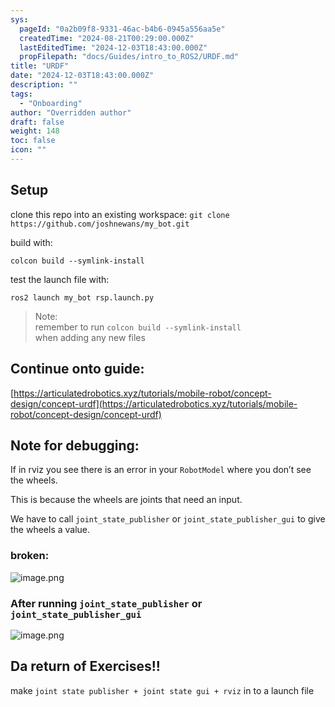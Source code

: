 ```yaml
---
sys:
  pageId: "0a2b09f8-9331-46ac-b4b6-0945a556aa5e"
  createdTime: "2024-08-21T00:29:00.000Z"
  lastEditedTime: "2024-12-03T18:43:00.000Z"
  propFilepath: "docs/Guides/intro_to_ROS2/URDF.md"
title: "URDF"
date: "2024-12-03T18:43:00.000Z"
description: ""
tags:
  - "Onboarding"
author: "Overridden author"
draft: false
weight: 148
toc: false
icon: ""
---
```


## Setup

clone this repo into an existing workspace:
`git clone https://github.com/joshnewans/my_bot.git`

build with:

`colcon build --symlink-install`

test the launch file with:

`ros2 launch my_bot rsp.launch.py`

> Note:  
> remember to run `colcon build --symlink-install`  
> when adding any new files

## Continue onto guide:

[https://articulatedrobotics.xyz/tutorials/mobile-robot/concept-design/concept-urdf](https://articulatedrobotics.xyz/tutorials/mobile-robot/concept-design/concept-urdf)

## Note for debugging:

If in rviz you see there is an error in your `RobotModel` where you don’t see the wheels.

This is because the wheels are joints that need an input. 

We have to call `joint_state_publisher` or `joint_state_publisher_gui` to give the wheels a value.

### broken:

![image.png](https://prod-files-secure.s3.us-west-2.amazonaws.com/d518164a-d88e-44d1-a4ee-3adb3bd8bce0/96a1d089-1f17-4dbf-8563-f2aef56a4d37/image.png?X-Amz-Algorithm=AWS4-HMAC-SHA256&X-Amz-Content-Sha256=UNSIGNED-PAYLOAD&X-Amz-Credential=ASIAZI2LB466ZMCLUDVC%2F20250526%2Fus-west-2%2Fs3%2Faws4_request&X-Amz-Date=20250526T051013Z&X-Amz-Expires=3600&X-Amz-Security-Token=IQoJb3JpZ2luX2VjEHIaCXVzLXdlc3QtMiJGMEQCIBkLlQsx7RzhCrUW2v62ffEVYw3Pra6V7b%2Fkrzbkg51BAiBcPeQA1W1HQIucqNNi5o1W0Gd7Iscmx3lpJJ29uNCDJCr%2FAwg7EAAaDDYzNzQyMzE4MzgwNSIM2osDx8%2BejAGET47rKtwD9O%2BNwBy30Ql1bUbOQPi7jsTbj5lJ99V%2B1oh9F2k6xQaDEsmnKEgKePqxWqaGKo64H3dOHYWS6znuNm%2FRSMaTGjkY601CvMFWTU5RqWqIFIRM9Hri%2BlGQ%2BiV%2BtN8adkhrl9OK0hX78SfJVpE69MMYUkKtkZRQYFBtMvj%2FWhO69I0n5D5f4lMgIxr1%2B1OdtF2127t7fzG6RkwKPFVOBgoOE0eD5SLID53fcreHpZiSOFltBDDvfLl4f9O0HIy0%2BGScYG0c6KTvGzGSHOuPJ30lC7qC0maSaL2C1vFiNJLb4VmZAAXf%2FTOceNP9JFYsNKcFOTdEIxgwMXKBWpOcGMkq1nhfrdwhZJY2MybjxfyPEmmHuCXHWucpThOlUpv2ZhtIlcuf12yAJNffMl2LW71xjiL3UkiJaIpLtMeBjp1wpuobNXsacPsJOkusV%2FbemqFOeDFbWjt3BYcTIpjjVulVLu9t9x3Se6dH0GvlpXL%2FBb%2BZMnDLNUSZWJ6Pn%2FwWDPUenTCZCxSVSNF2gLJyinCvXqWifxA0g8%2BYMsS3BkHFEbfKTPfovSxZ9bFKgrrRtEwUQslOB1v9jz17A8pAZsUBwhXIrMLRiSdLlReImFhk033KrId9etfmvlPAsukw3p3PwQY6pgE3zDBz6NhDphD9eQVen%2FfxAZoTC3GHCcafhytgB6YcbUpazQSxMQlouVUMLrhTvMHJDX37K3zaRhB44yXYDDlXHzGwLcAgLU1LS6%2Fp1utj6%2BCynh0zDqnQJHBVZZUQ0Pme1qiM3xD9vUizNW2M%2BenAQyT5m8llq8OKKajPFZVsJ3Ej1OxllW02oTgvSb9oM6a4OaSP3nU%2B4FwMNwgjS1E%2BWKQNFO%2FV&X-Amz-Signature=df40a20260f3b6ebb6bf90ffb37c5ec5ee25a54faca02d794ae23808f17e1036&X-Amz-SignedHeaders=host&x-id=GetObject)

### After running `joint_state_publisher` or `joint_state_publisher_gui`

![image.png](https://prod-files-secure.s3.us-west-2.amazonaws.com/d518164a-d88e-44d1-a4ee-3adb3bd8bce0/130c99c7-1b0b-4031-9953-844fc3950ff4/image.png?X-Amz-Algorithm=AWS4-HMAC-SHA256&X-Amz-Content-Sha256=UNSIGNED-PAYLOAD&X-Amz-Credential=ASIAZI2LB466ZMCLUDVC%2F20250526%2Fus-west-2%2Fs3%2Faws4_request&X-Amz-Date=20250526T051013Z&X-Amz-Expires=3600&X-Amz-Security-Token=IQoJb3JpZ2luX2VjEHIaCXVzLXdlc3QtMiJGMEQCIBkLlQsx7RzhCrUW2v62ffEVYw3Pra6V7b%2Fkrzbkg51BAiBcPeQA1W1HQIucqNNi5o1W0Gd7Iscmx3lpJJ29uNCDJCr%2FAwg7EAAaDDYzNzQyMzE4MzgwNSIM2osDx8%2BejAGET47rKtwD9O%2BNwBy30Ql1bUbOQPi7jsTbj5lJ99V%2B1oh9F2k6xQaDEsmnKEgKePqxWqaGKo64H3dOHYWS6znuNm%2FRSMaTGjkY601CvMFWTU5RqWqIFIRM9Hri%2BlGQ%2BiV%2BtN8adkhrl9OK0hX78SfJVpE69MMYUkKtkZRQYFBtMvj%2FWhO69I0n5D5f4lMgIxr1%2B1OdtF2127t7fzG6RkwKPFVOBgoOE0eD5SLID53fcreHpZiSOFltBDDvfLl4f9O0HIy0%2BGScYG0c6KTvGzGSHOuPJ30lC7qC0maSaL2C1vFiNJLb4VmZAAXf%2FTOceNP9JFYsNKcFOTdEIxgwMXKBWpOcGMkq1nhfrdwhZJY2MybjxfyPEmmHuCXHWucpThOlUpv2ZhtIlcuf12yAJNffMl2LW71xjiL3UkiJaIpLtMeBjp1wpuobNXsacPsJOkusV%2FbemqFOeDFbWjt3BYcTIpjjVulVLu9t9x3Se6dH0GvlpXL%2FBb%2BZMnDLNUSZWJ6Pn%2FwWDPUenTCZCxSVSNF2gLJyinCvXqWifxA0g8%2BYMsS3BkHFEbfKTPfovSxZ9bFKgrrRtEwUQslOB1v9jz17A8pAZsUBwhXIrMLRiSdLlReImFhk033KrId9etfmvlPAsukw3p3PwQY6pgE3zDBz6NhDphD9eQVen%2FfxAZoTC3GHCcafhytgB6YcbUpazQSxMQlouVUMLrhTvMHJDX37K3zaRhB44yXYDDlXHzGwLcAgLU1LS6%2Fp1utj6%2BCynh0zDqnQJHBVZZUQ0Pme1qiM3xD9vUizNW2M%2BenAQyT5m8llq8OKKajPFZVsJ3Ej1OxllW02oTgvSb9oM6a4OaSP3nU%2B4FwMNwgjS1E%2BWKQNFO%2FV&X-Amz-Signature=d149ff8385e3ca8c46e406d4edb20e119da72088e10a850e37c2f56671dcd584&X-Amz-SignedHeaders=host&x-id=GetObject)

## Da return of Exercises!!

make `joint state publisher + joint state gui + rviz` in to a launch file
